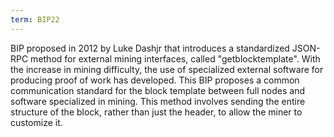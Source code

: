 ```yaml
---
term: BIP22
---
```


BIP proposed in 2012 by Luke Dashjr that introduces a standardized JSON-RPC method for external mining interfaces, called "getblocktemplate". With the increase in mining difficulty, the use of specialized external software for producing proof of work has developed. This BIP proposes a common communication standard for the block template between full nodes and software specialized in mining. This method involves sending the entire structure of the block, rather than just the header, to allow the miner to customize it.